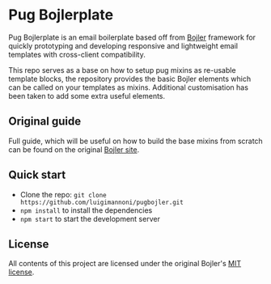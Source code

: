 # Pug Bojlerplate

Pug Bojlerplate is an email boilerplate based off from [Bojler](https://bojler.slicejack.com/) framework for quickly prototyping and developing responsive and lightweight email templates with cross-client compatibility.

This repo serves as a base on how to setup pug mixins as re-usable template blocks, the repository provides the basic Bojler elements which can be called on your templates as mixins. Additional customisation has been taken to add some extra useful elements.

## Original guide

Full guide, which will be useful on how to build the base mixins from scratch can be found on the original [Bojler site](https://bojler.slicejack.com/documentation).

## Quick start

- Clone the repo: `git clone https://github.com/luigimannoni/pugbojler.git`
- `npm install` to install the dependencies
- `npm start` to start the development server

## License

All contents of this project are licensed under the original Bojler's [MIT license](https://github.com/Slicejack/bojler/blob/master/LICENSE.md).
